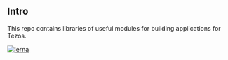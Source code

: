 ## Intro

This repo contains libraries of useful modules for building applications for Tezos.


[![lerna](https://img.shields.io/badge/maintained%20with-lerna-cc00ff.svg)](https://lerna.js.org/)
